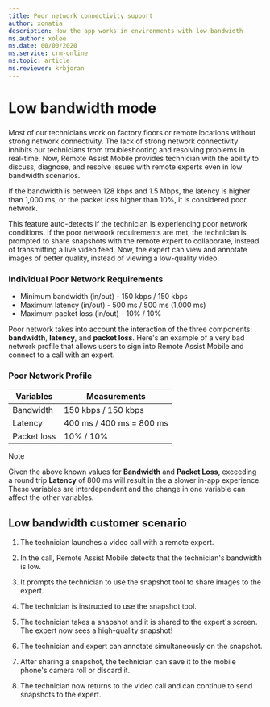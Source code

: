 ```yaml
---
title: Poor network connectivity support
author: xonatia
description: How the app works in environments with low bandwidth 
ms.author: xolee
ms.date: 00/00/2020
ms.service: crm-online
ms.topic: article
ms.reviewer: krbjoran
---
```

# Low bandwidth mode 

###
Most of our technicians work on factory floors or remote locations without strong network connectivity. The lack of strong network connectivity inhibits our technicians from troubleshooting and resolving problems in real-time. Now, Remote Assist Mobile provides technician with the ability to discuss, diagnose, and resolve issues with remote experts even in low bandwidth scenarios.

If the bandwidth is between 128 kbps and 1.5 Mbps, the latency is higher than 1,000 ms, or the packet loss higher than 10%, it is considered poor network.

This feature auto-detects if the technician is experiencing poor network conditions. If the poor netwoork requirements are met, the technician is prompted to share snapshots with the remote expert to collaborate, instead of transmitting a live video feed. Now, the expert can view and annotate images of better quality, instead of viewing a low-quality video.

### Individual Poor Network Requirements
- Minimum bandwidth  (in/out) - 150 kbps / 150 kbps
- Maximum latency  (in/out) - 500 ms / 500 ms (1,000 ms) 
- Maximum packet loss (in/out) - 10% / 10%  
	
Poor network takes into account the interaction of the three components: **bandwidth**, **latency**, and **packet loss**. Here's an example of a very bad network profile that allows users to sign into Remote Assist Mobile and connect to a call with an expert.

### Poor Network Profile     
| Variables  | Measurements |
| ------------- | ------------- |
| Bandwidth  | 150 kbps / 150 kbps  |
| Latency  | 400 ms / 400 ms = 800 ms  |
| Packet loss  | 10% / 10%  |

> [!NOTE]
> Given the above known values for **Bandwidth** and **Packet Loss**, exceeding a round trip **Latency** of 800 ms will result in the a slower in-app experience. These variables are interdependent and the change in one variable can affect the other variables. 

## Low bandwidth customer scenario

1.	The technician launches a video call with a remote expert.
 
2.	In the call, Remote Assist Mobile detects that the technician's bandwidth is low. 
 
3.	It prompts the technician to use the snapshot tool to share images to the expert.
  
4.	The technician is instructed to use the snapshot tool.
  
5.	The technician takes a snapshot and it is shared to the expert's screen. The expert now sees a high-quality snapshot!
  
6.	The technician and expert can annotate simultaneously on the snapshot.

7.	After sharing a snapshot, the technician can save it to the mobile phone's camera roll or discard it.

8.	The technician now returns to the video call and can continue to send snapshots to the expert.
